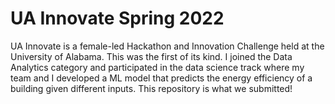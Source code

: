 # UA Innovate Spring 2022
UA Innovate is a female-led Hackathon and Innovation Challenge held at the University of Alabama. This was the first of its kind. I joined the Data Analytics category and participated in the data science track where my team and I developed a ML model that predicts the energy efficiency of a building given different inputs. This repository is what we submitted!
